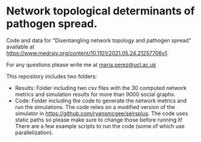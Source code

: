 # Network topological determinants of pathogen spread. 
Code and data for "Disentangling network topology and pathogen spread" available at https://www.medrxiv.org/content/10.1101/2021.05.24.21257706v1.

For any questions please write me at maria.perez@ucl.ac.uk

This repository includes two folders: 
  * Results: Folder including two csv files with the 30 computed network metrics and simulation results for more than 9000 social graphs. 
  * Code: Folder including the code to generate the network metrics and run the simulations. The code relies on a modified version of the simulator in https://github.com/ryansmcgee/seirsplus. The code uses static paths so please make sure to change those before running it! There are a few example scripts to run the code (some of which use parallelization).
